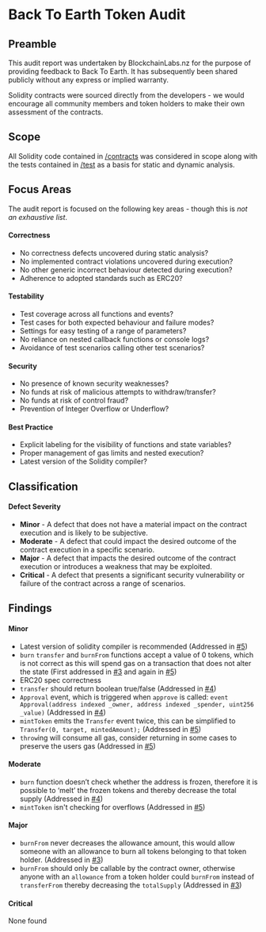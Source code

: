 # Back To Earth Token Audit

## Preamble
This audit report was undertaken by BlockchainLabs.nz for the purpose of providing feedback to Back To Earth. It has subsequently been shared publicly without any express or implied warranty.

Solidity contracts were sourced directly from the developers - we would encourage all community members and token holders to make their own assessment of the contracts.

## Scope
All Solidity code contained in [/contracts](https://github.com/BlockchainLabsNZ/Back-to-Earth-audit/tree/master/contracts) was considered in scope along with the tests contained in [/test](https://github.com/BlockchainLabsNZ/Back-to-Earth-audit/tree/master/test) as a basis for static and dynamic analysis.

## Focus Areas
The audit report is focused on the following key areas - though this is *not an exhaustive list*.

#### Correctness
* No correctness defects uncovered during static analysis?
* No implemented contract violations uncovered during execution?
* No other generic incorrect behaviour detected during execution?
* Adherence to adopted standards such as ERC20?

#### Testability
* Test coverage across all functions and events?
* Test cases for both expected behaviour and failure modes?
* Settings for easy testing of a range of parameters?
* No reliance on nested callback functions or console logs?
* Avoidance of test scenarios calling other test scenarios?

#### Security
* No presence of known security weaknesses?
* No funds at risk of malicious attempts to withdraw/transfer?
* No funds at risk of control fraud?
* Prevention of Integer Overflow or Underflow?

#### Best Practice
* Explicit labeling for the visibility of functions and state variables?
* Proper management of gas limits and nested execution?
* Latest version of the Solidity compiler?

## Classification

#### Defect Severity
* **Minor** - A defect that does not have a material impact on the contract execution and is likely to be subjective.
* **Moderate** - A defect that could impact the desired outcome of the contract execution in a specific scenario.
* **Major** - A defect that impacts the desired outcome of the contract execution or introduces a weakness that may be exploited.
* **Critical** - A defect that presents a significant security vulnerability or failure of the contract across a range of scenarios.

## Findings
#### Minor
 - Latest version of solidity compiler is recommended (Addressed in [#5](https://github.com/BlockchainLabsNZ/Back-to-Earth-audit/pull/5))
 - `burn` `transfer` and `burnFrom` functions accept a value of 0 tokens, which is not correct as this will spend gas on a transaction that does not alter the state (First addressed in [#3](https://github.com/BlockchainLabsNZ/Back-to-Earth-audit/pull/3) and again in [#5](https://github.com/BlockchainLabsNZ/Back-to-Earth-audit/pull/5))
 - ERC20 spec correctness 
  - `transfer` should return boolean true/false (Addressed in [#4](https://github.com/BlockchainLabsNZ/Back-to-Earth-audit/pull/4))
  - `Approval` event, which is triggered when `approve` is called: `event Approval(address indexed _owner, address indexed _spender, uint256 _value)` (Addressed in [#4](https://github.com/BlockchainLabsNZ/Back-to-Earth-audit/pull/4))
 - `mintToken` emits the `Transfer` event twice, this can be simplified to `Transfer(0, target, mintedAmount);` (Addressed in [#5](https://github.com/BlockchainLabsNZ/Back-to-Earth-audit/pull/5))
 - `throw`ing will consume all gas, consider returning in some cases to preserve the users gas (Addressed in [#5](https://github.com/BlockchainLabsNZ/Back-to-Earth-audit/pull/5))

#### Moderate
 - `burn` function doesn’t check whether the address is frozen, therefore it is possible to ‘melt’ the frozen tokens and thereby decrease the total supply (Addressed in [#4](https://github.com/BlockchainLabsNZ/Back-to-Earth-audit/pull/4))
 - `mintToken` isn't checking for overflows (Addressed in [#5](https://github.com/BlockchainLabsNZ/Back-to-Earth-audit/pull/5))

#### Major
 - `burnFrom` never decreases the allowance amount, this would allow someone with an allowance to burn all tokens belonging to that token holder. (Addressed in [#3](https://github.com/BlockchainLabsNZ/Back-to-Earth-audit/pull/3))
 - `burnFrom` should only be callable by the contract owner, otherwise anyone with an `allowance` from a token holder could `burnFrom` instead of `transferFrom` thereby decreasing the `totalSupply` (Addressed in [#3](https://github.com/BlockchainLabsNZ/Back-to-Earth-audit/pull/3))

#### Critical

None found
